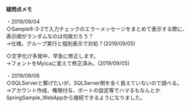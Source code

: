 **疑問点メモ**  

・2019/09/04  
◇Sample6-3-2で入力チェックのエラーメッセージをまとめて表示する際に、表示順がランダムなのは何故だろう？  
→仕様。グループ実行と個別表示で対処？(2019/09/05)

◇文字化け多発中、早急に修正します。  
→フォントをMyicaに変えて修正済み。(2019/09/05)  

・2019/09/06  
◇SQLServerと繋げたいが、SQLServer側を全く扱えていないので調べる。  
→アカウント作成、権限付与、ポートの設定等でハマるもなんとかSpringSample_WebAppから接続できるようになりました。
